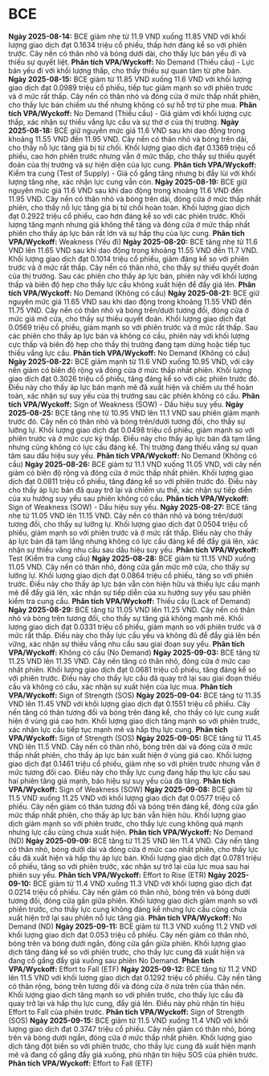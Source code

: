 # BCE

**Ngày 2025-08-14:** BCE giảm nhẹ từ 11.9 VND xuống 11.85 VND với khối lượng giao dịch đạt 0.1634 triệu cổ phiếu, thấp hơn đáng kể so với phiên trước. Cây nến có thân nhỏ và bóng dưới dài, cho thấy lực bán yếu đi và thiếu sự quyết liệt. **Phân tích VPA/Wyckoff:** No Demand (Thiếu cầu) - Lực bán yếu đi với khối lượng thấp, cho thấy thiếu sự quan tâm từ phe bán.
**Ngày 2025-08-15:** BCE giảm từ 11.85 VND xuống 11.6 VND với khối lượng giao dịch đạt 0.0989 triệu cổ phiếu, tiếp tục giảm mạnh so với phiên trước và ở mức rất thấp. Cây nến có thân nhỏ và đóng cửa ở mức thấp nhất phiên, cho thấy lực bán chiếm ưu thế nhưng không có sự hỗ trợ từ phe mua. **Phân tích VPA/Wyckoff:** No Demand (Thiếu cầu) - Giá giảm với khối lượng cực thấp, xác nhận sự thiếu vắng lực cầu và sự thờ ơ của thị trường.
**Ngày 2025-08-18:** BCE giữ nguyên mức giá 11.6 VND sau khi dao động trong khoảng 11.55 VND đến 11.95 VND. Cây nến có thân nhỏ và bóng trên dài, cho thấy nỗ lực tăng giá bị từ chối. Khối lượng giao dịch đạt 0.1369 triệu cổ phiếu, cao hơn phiên trước nhưng vẫn ở mức thấp, cho thấy sự thiếu quyết đoán của thị trường và sự hiện diện của lực cung. **Phân tích VPA/Wyckoff:** Kiểm tra cung (Test of Supply) - Giá cố gắng tăng nhưng bị đẩy lùi với khối lượng tăng nhẹ, xác nhận lực cung vẫn còn.
**Ngày 2025-08-19:** BCE giữ nguyên mức giá 11.6 VND sau khi dao động trong khoảng 11.6 VND đến 11.95 VND. Cây nến có thân nhỏ và bóng trên dài, đóng cửa ở mức thấp nhất phiên, cho thấy nỗ lực tăng giá bị từ chối hoàn toàn. Khối lượng giao dịch đạt 0.2922 triệu cổ phiếu, cao hơn đáng kể so với các phiên trước. Khối lượng tăng mạnh nhưng giá không thể tăng và đóng cửa ở mức thấp nhất phiên cho thấy áp lực bán rất lớn và sự hấp thụ của lực cung. **Phân tích VPA/Wyckoff:** Weakness (Yếu đi)
**Ngày 2025-08-20:** BCE tăng nhẹ từ 11.6 VND lên 11.65 VND sau khi dao động trong khoảng 11.55 VND đến 11.7 VND. Khối lượng giao dịch đạt 0.1014 triệu cổ phiếu, giảm đáng kể so với phiên trước và ở mức rất thấp. Cây nến có thân nhỏ, cho thấy sự thiếu quyết đoán của thị trường. Sau các phiên cho thấy áp lực bán, phiên này với khối lượng thấp và biên độ hẹp cho thấy lực cầu không xuất hiện để đẩy giá lên. **Phân tích VPA/Wyckoff:** No Demand (Không có cầu)
**Ngày 2025-08-21:** BCE giữ nguyên mức giá 11.65 VND sau khi dao động trong khoảng 11.55 VND đến 11.75 VND. Cây nến có thân nhỏ và bóng trên/dưới tương đối, đóng cửa ở mức giá mở cửa, cho thấy sự thiếu quyết đoán. Khối lượng giao dịch đạt 0.0569 triệu cổ phiếu, giảm mạnh so với phiên trước và ở mức rất thấp. Sau các phiên cho thấy áp lực bán và không có cầu, phiên này với khối lượng cực thấp và biên độ hẹp cho thấy thị trường đang tạm dừng hoặc tiếp tục thiếu vắng lực cầu. **Phân tích VPA/Wyckoff:** No Demand (Không có cầu)
**Ngày 2025-08-22:** BCE giảm mạnh từ 11.6 VND xuống 10.95 VND, với cây nến giảm có biên độ rộng và đóng cửa ở mức thấp nhất phiên. Khối lượng giao dịch đạt 0.3026 triệu cổ phiếu, tăng đáng kể so với các phiên trước đó. Điều này cho thấy áp lực bán mạnh mẽ đã xuất hiện và chiếm ưu thế hoàn toàn, xác nhận sự suy yếu của thị trường sau các phiên không có cầu. **Phân tích VPA/Wyckoff:** Sign of Weakness (SOW) - Dấu hiệu suy yếu.
**Ngày 2025-08-25:** BCE tăng nhẹ từ 10.95 VND lên 11.1 VND sau phiên giảm mạnh trước đó. Cây nến có thân nhỏ và bóng trên/dưới tương đối, cho thấy sự lưỡng lự. Khối lượng giao dịch đạt 0.0498 triệu cổ phiếu, giảm mạnh so với phiên trước và ở mức cực kỳ thấp. Điều này cho thấy áp lực bán đã tạm lắng nhưng cũng không có lực cầu đáng kể. Thị trường đang thiếu vắng sự quan tâm sau dấu hiệu suy yếu. **Phân tích VPA/Wyckoff:** No Demand (Không có cầu)
**Ngày 2025-08-26:** BCE giảm từ 11.1 VND xuống 11.05 VND, với cây nến giảm có biên độ rộng và đóng cửa ở mức thấp nhất phiên. Khối lượng giao dịch đạt 0.0811 triệu cổ phiếu, tăng đáng kể so với phiên trước đó. Điều này cho thấy áp lực bán đã quay trở lại và chiếm ưu thế, xác nhận sự tiếp diễn của xu hướng suy yếu sau phiên không có cầu. **Phân tích VPA/Wyckoff:** Sign of Weakness (SOW) - Dấu hiệu suy yếu.
**Ngày 2025-08-27:** BCE tăng nhẹ từ 11.05 VND lên 11.15 VND. Cây nến có thân nhỏ và bóng trên/dưới tương đối, cho thấy sự lưỡng lự. Khối lượng giao dịch đạt 0.0504 triệu cổ phiếu, giảm mạnh so với phiên trước và ở mức rất thấp. Điều này cho thấy áp lực bán đã tạm lắng nhưng không có lực cầu đáng kể để đẩy giá lên, xác nhận sự thiếu vắng nhu cầu sau dấu hiệu suy yếu. **Phân tích VPA/Wyckoff:** Test (Kiểm tra cung cầu)
**Ngày 2025-08-28:** BCE giảm từ 11.15 VND xuống 11.05 VND. Cây nến có thân nhỏ, đóng cửa gần mức mở cửa, cho thấy sự lưỡng lự. Khối lượng giao dịch đạt 0.0864 triệu cổ phiếu, tăng so với phiên trước. Điều này cho thấy áp lực bán vẫn còn hiện hữu và thiếu lực cầu mạnh mẽ để đẩy giá lên, xác nhận sự tiếp diễn của xu hướng suy yếu sau phiên kiểm tra cung cầu. **Phân tích VPA/Wyckoff:** Thiếu cầu (Lack of Demand)
**Ngày 2025-08-29:** BCE tăng từ 11.05 VND lên 11.25 VND. Cây nến có thân nhỏ và bóng trên tương đối, cho thấy sự tăng giá không mạnh mẽ. Khối lượng giao dịch đạt 0.0331 triệu cổ phiếu, giảm mạnh so với phiên trước và ở mức rất thấp. Điều này cho thấy lực cầu yếu và không đủ để đẩy giá lên bền vững, xác nhận sự thiếu vắng nhu cầu sau giai đoạn suy yếu. **Phân tích VPA/Wyckoff:** Không có cầu (No Demand)
**Ngày 2025-09-03:** BCE tăng từ 11.25 VND lên 11.35 VND. Cây nến tăng có thân nhỏ, đóng cửa ở mức cao nhất phiên. Khối lượng giao dịch đạt 0.0681 triệu cổ phiếu, tăng đáng kể so với phiên trước. Điều này cho thấy lực cầu đã quay trở lại sau giai đoạn thiếu cầu và không có cầu, xác nhận sự xuất hiện của lực mua. **Phân tích VPA/Wyckoff:** Sign of Strength (SOS)
**Ngày 2025-09-04:** BCE tăng từ 11.35 VND lên 11.45 VND với khối lượng giao dịch đạt 0.1551 triệu cổ phiếu. Cây nến tăng có thân tương đối và bóng trên đáng kể, cho thấy có lực cung xuất hiện ở vùng giá cao hơn. Khối lượng giao dịch tăng mạnh so với phiên trước, xác nhận lực cầu tiếp tục mạnh mẽ và hấp thụ lực cung. **Phân tích VPA/Wyckoff:** Sign of Strength (SOS)
**Ngày 2025-09-05:** BCE tăng từ 11.45 VND lên 11.5 VND. Cây nến có thân nhỏ, bóng trên dài và đóng cửa ở mức thấp nhất phiên, cho thấy áp lực bán xuất hiện ở vùng giá cao. Khối lượng giao dịch đạt 0.1461 triệu cổ phiếu, giảm nhẹ so với phiên trước nhưng vẫn ở mức tương đối cao. Điều này cho thấy lực cung đang hấp thụ lực cầu sau hai phiên tăng giá mạnh, báo hiệu sự suy yếu của đà tăng. **Phân tích VPA/Wyckoff:** Sign of Weakness (SOW)
**Ngày 2025-09-08:** BCE giảm từ 11.5 VND xuống 11.25 VND với khối lượng giao dịch đạt 0.0577 triệu cổ phiếu. Cây nến giảm có thân tương đối và bóng trên đáng kể, đóng cửa gần mức thấp nhất phiên, cho thấy áp lực bán vẫn hiện hữu. Khối lượng giao dịch giảm mạnh so với phiên trước, cho thấy lực cung không quá mạnh nhưng lực cầu cũng chưa xuất hiện. **Phân tích VPA/Wyckoff:** No Demand (ND)
**Ngày 2025-09-09:** BCE tăng từ 11.25 VND lên 11.4 VND. Cây nến tăng có thân nhỏ, bóng dưới dài và đóng cửa ở mức cao nhất phiên, cho thấy lực cầu đã xuất hiện và hấp thụ áp lực bán. Khối lượng giao dịch đạt 0.0781 triệu cổ phiếu, tăng so với phiên trước, xác nhận sự trở lại của lực mua sau hai phiên suy yếu. **Phân tích VPA/Wyckoff:** Effort to Rise (ETR)
**Ngày 2025-09-10:** BCE giảm từ 11.4 VND xuống 11.3 VND với khối lượng giao dịch đạt 0.0214 triệu cổ phiếu. Cây nến giảm có thân nhỏ, bóng trên và bóng dưới tương đối, đóng cửa gần giữa phiên. Khối lượng giao dịch giảm mạnh so với phiên trước, cho thấy lực cung không đáng kể nhưng lực cầu cũng chưa xuất hiện trở lại sau phiên nỗ lực tăng giá. **Phân tích VPA/Wyckoff:** No Demand (ND)
**Ngày 2025-09-11:** BCE giảm từ 11.3 VND xuống 11.2 VND với khối lượng giao dịch đạt 0.053 triệu cổ phiếu. Cây nến giảm có thân nhỏ, bóng trên và bóng dưới ngắn, đóng cửa gần giữa phiên. Khối lượng giao dịch tăng đáng kể so với phiên trước, cho thấy lực cung đã xuất hiện và đang cố gắng đẩy giá xuống sau phiên No Demand. **Phân tích VPA/Wyckoff:** Effort to Fall (ETF)
**Ngày 2025-09-12:** BCE tăng từ 11.2 VND lên 11.5 VND với khối lượng giao dịch đạt 0.1292 triệu cổ phiếu. Cây nến tăng có thân rộng, bóng trên tương đối và đóng cửa ở nửa trên của thân nến. Khối lượng giao dịch tăng mạnh so với phiên trước, cho thấy lực cầu đã quay trở lại và hấp thụ lực cung, đẩy giá lên. Điều này phủ nhận tín hiệu Effort to Fall của phiên trước. **Phân tích VPA/Wyckoff:** Sign of Strength (SOS)
**Ngày 2025-09-15:** BCE giảm từ 11.5 VND xuống 11.4 VND với khối lượng giao dịch đạt 0.3747 triệu cổ phiếu. Cây nến giảm có thân nhỏ, bóng trên và bóng dưới ngắn, đóng cửa ở mức thấp nhất phiên. Khối lượng giao dịch tăng đột biến so với phiên trước, cho thấy lực cung đã xuất hiện mạnh mẽ và đang cố gắng đẩy giá xuống, phủ nhận tín hiệu SOS của phiên trước. **Phân tích VPA/Wyckoff:** Effort to Fall (ETF)
